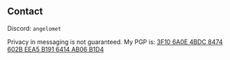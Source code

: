 ## Contact</br>
Discord: ``angelomet``</br>

Privacy in messaging is not guaranteed. My PGP is: <a href="https://github.com/AngeloMetal.gpg">3F10 6A0E 4BDC 8474 602B EEA5 B191 6414 AB06 B1D4</a>
